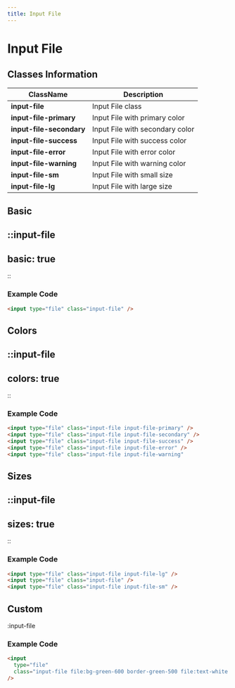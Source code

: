 ```yaml
---
title: Input File
---
```


# Input File

## Classes Information

| ClassName                | Description                     |
| ------------------------ | ------------------------------- |
| **input-file**           | Input File class                |
| **input-file-primary**   | Input File with primary color   |
| **input-file-secondary** | Input File with secondary color |
| **input-file-success**   | Input File with success color   |
| **input-file-error**     | Input File with error color     |
| **input-file-warning**   | Input File with warning color   |
| **input-file-sm**        | Input File with small size      |
| **input-file-lg**        | Input File with large size      |

## Basic

::input-file
---
basic: true
---
::

### Example Code

```html [html]
<input type="file" class="input-file" />

```

## Colors

::input-file
---
colors: true
---
::

### Example Code

```html [html]
<input type="file" class="input-file input-file-primary" />
<input type="file" class="input-file input-file-secondary" />
<input type="file" class="input-file input-file-success" />
<input type="file" class="input-file input-file-error" />
<input type="file" class="input-file input-file-warning"
```

## Sizes

::input-file
---
sizes: true
---
::

### Example Code

```html [html]
<input type="file" class="input-file input-file-lg" />
<input type="file" class="input-file" />
<input type="file" class="input-file input-file-sm" />

```

## Custom

:input-file

### Example Code

```html [html]
<input
  type="file"
  class="input-file file:bg-green-600 border-green-500 file:text-white text-gray-400 dark:text-gray-300 bg-green-100 dark:bg-green-900"
/>
```
